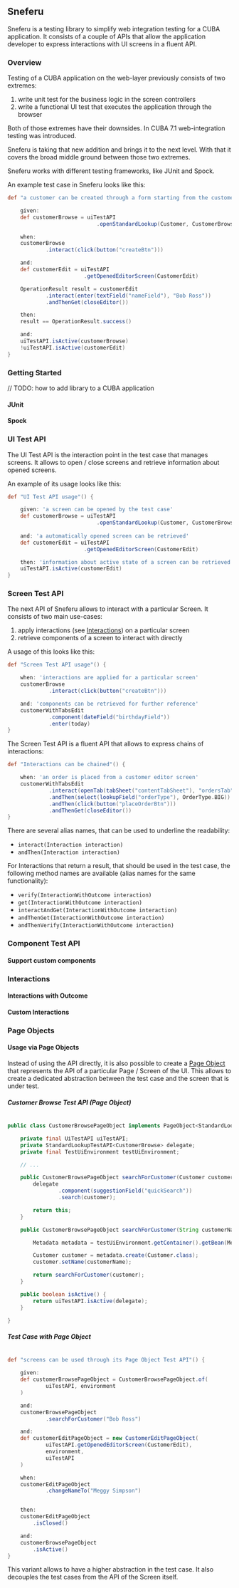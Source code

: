 ## Sneferu

Sneferu is a testing library to simplify web integration testing for a CUBA application.
It consists of a couple of APIs that allow the application developer to express interactions with 
UI screens in a fluent API. 


### Overview

Testing of a CUBA application on the web-layer previously consists of two extremes:

1. write unit test for the business logic in the screen controllers
2. write a functional UI test that executes the application through the browser

Both of those extremes have their downsides. In CUBA 7.1 web-integration testing was introduced.

Sneferu is taking that new addition and brings it to the next level. With that it covers the broad
middle ground between those two extremes.

Sneferu works with different testing frameworks, like JUnit and Spock.

An example test case in Sneferu looks like this:


```groovy
def "a customer can be created through a form starting from the customer browse screen"() {

    given:
    def customerBrowse = uiTestAPI
                            .openStandardLookup(Customer, CustomerBrowse)

    when:
    customerBrowse
            .interact(click(button("createBtn")))

    and:
    def customerEdit = uiTestAPI
                        .getOpenedEditorScreen(CustomerEdit)

    OperationResult result = customerEdit
            .interact(enter(textField("nameField"), "Bob Ross"))
            .andThenGet(closeEditor())

    then:
    result == OperationResult.success()

    and:
    uiTestAPI.isActive(customerBrowse)
    !uiTestAPI.isActive(customerEdit)
}
```

### Getting Started

// TODO: how to add library to a CUBA application

#### JUnit

#### Spock



### UI Test API

The UI Test API is the interaction point in the test case that manages screens. 
It allows to open / close screens and retrieve information about opened screens.
 
An example of its usage looks like this:

```groovy
def "UI Test API usage"() {

    given: 'a screen can be opened by the test case'
    def customerBrowse = uiTestAPI
                            .openStandardLookup(Customer, CustomerBrowse)
                            
    and: 'a automatically opened screen can be retrieved'
    def customerEdit = uiTestAPI
                        .getOpenedEditorScreen(CustomerEdit)

    then: 'information about active state of a screen can be retrieved'
    uiTestAPI.isActive(customerEdit)
}
```

### Screen Test API

The next API of Sneferu allows to interact with a particular Screen. 
It consists of two main use-cases:

1. apply interactions (see [Interactions](#Interactions)) on a particular screen
2. retrieve components of a screen to interact with directly

A usage of this looks like this:


```groovy
def "Screen Test API usage"() {

    when: 'interactions are applied for a particular screen'
    customerBrowse
             .interact(click(button("createBtn")))

    and: 'components can be retrieved for further reference'
    customerWithTabsEdit
             .component(dateField("birthdayField"))
             .enter(today)
}
```

The Screen Test API is a fluent API that allows to express chains of interactions:


```groovy
def "Interactions can be chained"() {

    when: 'an order is placed from a customer editor screen'
    customerWithTabsEdit
             .interact(openTab(tabSheet("contentTabSheet"), "ordersTab"))
             .andThen(select(lookupField("orderType"), OrderType.BIG))
             .andThen(click(button("placeOrderBtn")))
             .andThenGet(closeEditor())
}
```

There are several alias names, that can be used to underline the readability:

* `interact(Interaction interaction)`
* `andThen(Interaction interaction)`

For Interactions that return a result, that should be used in the test case, the following method names
are available (alias names for the same functionality):

* `verify(InteractionWithOutcome interaction)`
* `get(InteractionWithOutcome interaction)`
* `interactAndGet(InteractionWithOutcome interaction)`
* `andThenGet(InteractionWithOutcome interaction)`
* `andThenVerify(InteractionWithOutcome interaction)`


### Component Test API

#### Support custom components

### Interactions

#### Interactions with Outcome

#### Custom Interactions


### Page Objects












#### Usage via Page Objects

Instead of using the API directly, it is also possible to create a [Page Object](https://martinfowler.com/bliki/PageObject.html)
that represents the API of a particular Page / Screen of the UI. This allows to create a dedicated abstraction between
the test case and the screen that is under test. 

##### Customer Browse Test API (Page Object)
```java

public class CustomerBrowsePageObject implements PageObject<StandardLookupTestAPI<CustomerBrowse>> {

    private final UiTestAPI uiTestAPI;
    private StandardLookupTestAPI<CustomerBrowse> delegate;
    private final TestUiEnvironment testUiEnvironment;

    // ...

    public CustomerBrowsePageObject searchForCustomer(Customer customer) {
        delegate
                .component(suggestionField("quickSearch"))
                .search(customer);

        return this;
    }

    public CustomerBrowsePageObject searchForCustomer(String customerName) {

        Metadata metadata = testUiEnvironment.getContainer().getBean(Metadata.class);

        Customer customer = metadata.create(Customer.class);
        customer.setName(customerName);

        return searchForCustomer(customer);
    }

    public boolean isActive() {
        return uiTestAPI.isActive(delegate);
    }

}
```


##### Test Case with Page Object
```groovy

def "screens can be used through its Page Object Test API"() {

    given:
    def customerBrowsePageObject = CustomerBrowsePageObject.of(
            uiTestAPI, environment
    )

    and:
    customerBrowsePageObject
            .searchForCustomer("Bob Ross")

    and:
    def customerEditPageObject = new CustomerEditPageObject(
            uiTestAPI.getOpenedEditorScreen(CustomerEdit),
            environment,
            uiTestAPI
    )

    when:
    customerEditPageObject
            .changeNameTo("Meggy Simpson")


    then:
    customerEditPageObject
        .isClosed()

    and:
    customerBrowsePageObject
        .isActive()
}
```

This variant allows to have a higher abstraction in the test case. 
It also decouples the test cases from the API of the Screen itself.